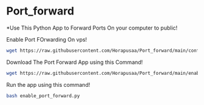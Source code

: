 # Port_forward
*Use This Python App to Forward Ports On your computer to public!

Enable Port FOrwarding On vps!
```bash
wget https://raw.githubusercontent.com/Horapusaa/Port_forward/main/config_vps.sh ;bash config_vps.sh : rm config_vps.sh
```

Download The Port Forward App using this Command!
```bash
wget https://raw.githubusercontent.com/Horapusaa/Port_forward/main/enable_port_forward.py
```
Run the app using this command!
```bash
bash enable_port_forward.py
```
